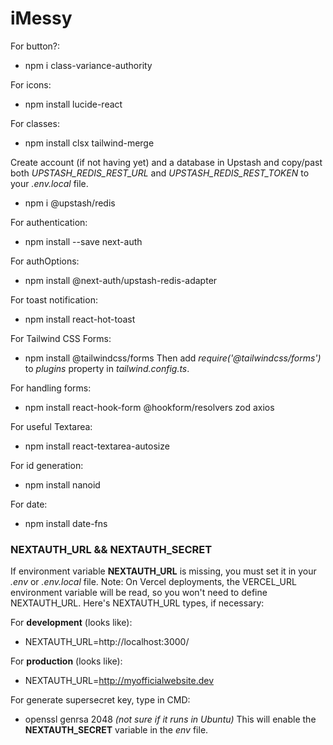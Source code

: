 # iMessy

For button?:
- npm i class-variance-authority

For icons:
- npm install lucide-react

For classes:
- npm install clsx tailwind-merge

Create account (if not having yet) and a database in Upstash and copy/past both *UPSTASH_REDIS_REST_URL* and *UPSTASH_REDIS_REST_TOKEN* to your *.env.local* file.
- npm i @upstash/redis

For authentication:
- npm install --save next-auth

For authOptions:
- npm install @next-auth/upstash-redis-adapter

For toast notification:
- npm install react-hot-toast

For Tailwind CSS Forms:
- npm install @tailwindcss/forms
Then add *require('@tailwindcss/forms')* to *plugins* property in *tailwind.config.ts*.

For handling forms:
- npm install react-hook-form @hookform/resolvers zod axios

For useful Textarea:
- npm install react-textarea-autosize

For id generation:
- npm install nanoid

For date:
- npm install date-fns

### NEXTAUTH_URL && NEXTAUTH_SECRET
If environment variable **NEXTAUTH_URL** is missing, you must set it in your *.env* or *.env.local* file. Note: On Vercel deployments, the VERCEL_URL environment variable will be read, so you won't need to define NEXTAUTH_URL.
Here's NEXTAUTH_URL types, if necessary:

For **development** (looks like):
- NEXTAUTH_URL=http://localhost:3000/

For **production** (looks like):
- NEXTAUTH_URL=http://myofficialwebsite.dev

For generate supersecret key, type in CMD:
- openssl genrsa 2048 *(not sure if it runs in Ubuntu)*
This will enable the **NEXTAUTH_SECRET** variable in the *env* file.

